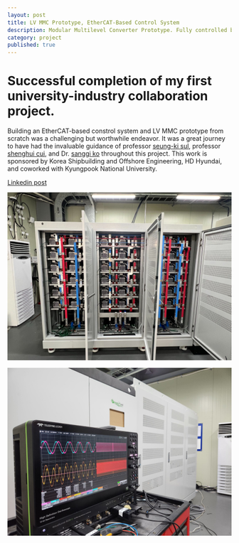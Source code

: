 ```yaml
---
layout: post
title: LV MMC Prototype, EtherCAT-Based Control System
description: Modular Multilevel Converter Prototype. Fully controlled based on EtherCAT-network system
category: project
published: true
---
```



# Successful completion of my first university-industry collaboration project. 


Building an EtherCAT-based constrol system and LV MMC prototype from scratch was a challenging but worthwhile endeavor. It was a great journey to have had the invaluable guidance of professor [seung-ki sul](https://scholar.google.com/citations?user=TfmGd7AAAAAJ&hl=ko&oi=sra), professor [shenghui cui](https://www.linkedin.com/in/shcui/), and Dr. [sanggi ko](https://www.linkedin.com/in/sanggi-ko-30051880/) throughout this project. This work is sponsored by Korea Shipbuilding and Offshore Engineering, HD Hyundai, and coworked with Kyungpook National University.

[Linkedin post](https://www.linkedin.com/posts/jaeyeonpark_starting-with-zero-knowledge-of-ethercat-activity-7039762449608130560-eJkL?utm_source=share&utm_medium=member_desktop)

![mmc-wave](/assets/images/project/1677546197181.jpeg)

![mmc-wave](/assets/images/project/1677546197047.jpeg)
